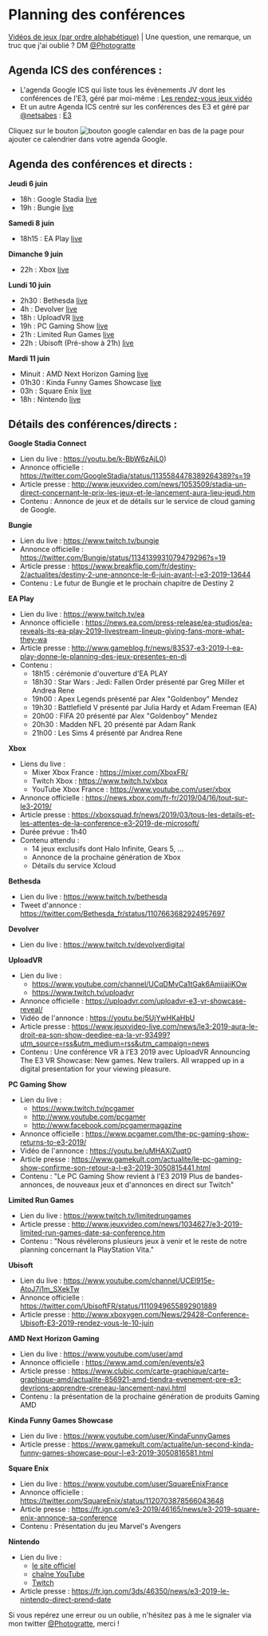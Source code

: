 # Planning des conférences

[Vidéos de jeux (par ordre alphabétique)](https://gitlab.com/Photogratte/e3-2019/blob/master/trailersE32019alphasort.md) | Une question, une remarque, un truc que j'ai oublié ? DM [@Photogratte](https://twitter.com/Photogratte)


## Agenda ICS des conférences :

 - L'agenda Google ICS qui liste tous les évènements JV dont les conférences de l'E3, géré par moi-même : [Les rendez-vous jeux vidéo](https://calendar.google.com/calendar/embed?src=n774fsp256r4d5hcj1eg10jbmk@group.calendar.google.com&ctz=Europe/Paris)
 - Et un autre Agenda ICS centré sur les conférences des E3 et géré par [@netsabes](https://twitter.com/netsabes) : [E3](https://calendar.google.com/calendar/embed?src=ha7q6dc23e3adn95l2nih9l2jg@group.calendar.google.com&ctz=Europe/Paris)

Cliquez sur le bouton ![bouton google calendar](https://gitlab.com/Photogratte/e3-2019/raw/master/Ressources/Google_calendar_bouton.jpg) en bas de la page pour ajouter ce calendrier dans votre agenda Google.

## Agenda des conférences et directs :

**Jeudi 6 juin**
 - 18h : Google Stadia [live](https://youtu.be/k-BbW6zAjL0)
 - 19h : Bungie [live](https://www.twitch.tv/bungie)

**Samedi 8 juin**
 - 18h15 : EA Play [live](https://www.twitch.tv/ea)

**Dimanche 9 juin**
- 22h : Xbox [live](https://www.youtube.com/user/xbox)

**Lundi 10 juin**
- 2h30 : Bethesda [live](https://www.twitch.tv/bethesda)
- 4h : Devolver [live](https://www.twitch.tv/devolverdigital)
- 18h : UploadVR [live](https://www.twitch.tv/uploadvr)
- 19h : PC Gaming Show [live](https://www.twitch.tv/pcgamer)
- 21h : Limited Run Games [live](https://www.twitch.tv/limitedrungames)
- 22h : Ubisoft (Pré-show à 21h) [live](https://www.youtube.com/channel/UCEl915e-AtoJ7i1m_SXekTw)

**Mardi 11 juin** 
- Minuit : AMD Next Horizon Gaming [live](https://www.youtube.com/user/amd)
- 01h30 : Kinda Funny Games Showcase [live](https://www.youtube.com/user/KindaFunnyGames)
- 03h : Square Enix [live](https://www.youtube.com/user/SquareEnixFrance)
- 18h : Nintendo [live](https://www.youtube.com/user/NintendoFR) 

## Détails des conférences/directs :

**Google Stadia Connect**
 - Lien du live : https://youtu.be/k-BbW6zAjL0)
 - Annonce officielle : https://twitter.com/GoogleStadia/status/1135584478389264389?s=19
 - Article presse : http://www.jeuxvideo.com/news/1053509/stadia-un-direct-concernant-le-prix-les-jeux-et-le-lancement-aura-lieu-jeudi.htm
 - Contenu : Annonce de jeux et de détails sur le service de cloud gaming de Google.

**Bungie**
 - Lien du live : https://www.twitch.tv/bungie
 - Annonce officielle : https://twitter.com/Bungie/status/1134139931079479296?s=19
 - Article presse : https://www.breakflip.com/fr/destiny-2/actualites/destiny-2-une-annonce-le-6-juin-avant-l-e3-2019-13644
 - Contenu : Le futur de Bungie et le prochain chapitre de Destiny 2

**EA Play**
 - Lien du live : https://www.twitch.tv/ea
 - Annonce officielle : https://news.ea.com/press-release/ea-studios/ea-reveals-its-ea-play-2019-livestream-lineup-giving-fans-more-what-they-wa
 - Article presse : http://www.gameblog.fr/news/83537-e3-2019-l-ea-play-donne-le-planning-des-jeux-presentes-en-di
 - Contenu : 
	 - 18h15 : cérémonie d'ouverture d'EA PLAY 
	 - 18h30 : Star Wars : Jedi: Fallen Order présenté par Greg Miller et Andrea Rene 
	 - 19h00 : Apex Legends présenté par Alex "Goldenboy" Mendez 
	 - 19h30 : Battlefield V présenté par Julia Hardy et Adam Freeman (EA) 
	 - 20h00 : FIFA 20 présenté par Alex "Goldenboy" Mendez 
	 - 20h30 : Madden NFL 20 présenté par Adam Rank 
	 - 21h00 : Les Sims 4 présenté par Andrea Rene

**Xbox**
 - Liens du live :
   - Mixer Xbox France : https://mixer.com/XboxFR/
   - Twitch Xbox : https://www.twitch.tv/xbox
   - YouTube Xbox France : https://www.youtube.com/user/xbox
 - Annonce officielle : https://news.xbox.com/fr-fr/2019/04/16/tout-sur-le3-2019/
 - Article presse : https://xboxsquad.fr/news/2019/03/tous-les-details-et-les-attentes-de-la-conference-e3-2019-de-microsoft/
 - Durée prévue : 1h40 
 - Contenu attendu : 
   - 14 jeux exclusifs dont Halo Infinite, Gears 5, ...
   - Annonce de la prochaine génération de Xbox
   - Détails du service Xcloud

**Bethesda**
 - Lien du live : https://www.twitch.tv/bethesda
 - Tweet d'annonce : https://twitter.com/Bethesda_fr/status/1107663682924957697

**Devolver**
 - Lien du live : https://www.twitch.tv/devolverdigital

**UploadVR**
 - Lien du live :
	 - https://www.youtube.com/channel/UCqDMvCa1tGak6AmijajiKOw
	 - https://www.twitch.tv/uploadvr
 - Annonce officielle : https://uploadvr.com/uploadvr-e3-vr-showcase-reveal/
 - Vidéo de l'annonce : https://youtu.be/5UjYwHKaHbU
 - Article presse : https://www.jeuxvideo-live.com/news/le3-2019-aura-le-droit-ea-son-show-deediee-ea-la-vr-93499?utm_source=rss&utm_medium=rss&utm_campaign=news
 - Contenu : Une conférence VR à l’E3 2019 avec UploadVR Announcing The 
   E3 VR Showcase: New games. New trailers. All wrapped up in a digital 
   presentation for your viewing pleasure.

**PC Gaming Show**
 - Lien du live :
	 - https://www.twitch.tv/pcgamer
	 - http://www.youtube.com/pcgamer
	 - http://www.facebook.com/pcgamermagazine
 - Annonce officielle : https://www.pcgamer.com/the-pc-gaming-show-returns-to-e3-2019/
 - Vidéo de l'annonce : https://youtu.be/uMHAXjZuqt0
 - Article presse : https://www.gamekult.com/actualite/le-pc-gaming-show-confirme-son-retour-a-l-e3-2019-3050815441.html
 - Contenu : "Le PC Gaming Show revient à l'E3 2019   Plus de bandes-annonces, de nouveaux jeux et d'annonces en direct sur Twitch"

**Limited Run Games**
 - Lien du live : https://www.twitch.tv/limitedrungames
 - Article presse : http://www.jeuxvideo.com/news/1034627/e3-2019-limited-run-games-date-sa-conference.htm
 -    Contenu : "Nous révélerons plusieurs jeux à venir et le reste de
   notre planning concernant la PlayStation Vita."

**Ubisoft**
 - Lien du live : https://www.youtube.com/channel/UCEl915e-AtoJ7i1m_SXekTw
 - Annonce officielle : https://twitter.com/UbisoftFR/status/1110949655892901889
 - Article presse : http://www.xboxygen.com/News/29428-Conference-Ubisoft-E3-2019-rendez-vous-le-10-juin

**AMD Next Horizon Gaming**
 - Lien du live : https://www.youtube.com/user/amd
 - Annonce officielle : https://www.amd.com/en/events/e3
 - Article presse : https://www.clubic.com/carte-graphique/carte-graphique-amd/actualite-856921-amd-tiendra-evenement-pre-e3-devrions-apprendre-creneau-lancement-navi.html
 - Contenu : la présentation de la prochaine génération de produits Gaming AMD

**Kinda Funny Games Showcase**
 - Lien du live : https://www.youtube.com/user/KindaFunnyGames
 - Article presse : https://www.gamekult.com/actualite/un-second-kinda-funny-games-showcase-pour-l-e3-2019-3050816581.html

**Square Enix**
 - Lien du live : https://www.youtube.com/user/SquareEnixFrance
 - Annonce officielle : https://twitter.com/SquareEnix/status/1120703878566043648
 - Article presse : https://fr.ign.com/e3-2019/46165/news/e3-2019-square-enix-annonce-sa-conference
 - Contenu : Présentation du jeu Marvel's Avengers

**Nintendo**
 - Lien du live : 
   - [le site officiel](http://e3.nintendo.fr/)
   - [chaîne YouTube](https://www.youtube.com/user/NintendoFR) 
   - [Twitch](https://www.twitch.tv/nintendo)
  - Article presse : https://fr.ign.com/3ds/46350/news/e3-2019-le-nintendo-direct-prend-date


Si vous repérez une erreur ou un oublie, n'hésitez pas à me le signaler via mon twitter [@Photogratte](https://twitter.com/Photogratte), merci !